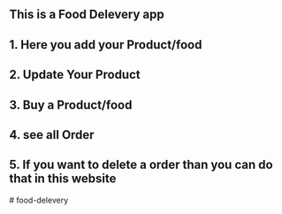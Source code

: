 ## This is a Food Delevery app


## 1. Here you add your Product/food
## 2. Update Your Product 
## 3. Buy a Product/food
## 4. see all Order 
## 5. If you want to delete a order than you can do that in this website 
#   f o o d - d e l e v e r y  
 